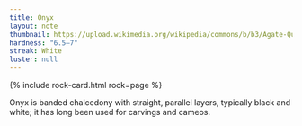 ```yaml
---
title: Onyx
layout: note
thumbnail: https://upload.wikimedia.org/wikipedia/commons/b/b3/Agate-Quartz-49959.jpg
hardness: "6.5–7"
streak: White
luster: null
---
```

{% include rock-card.html rock=page %}

Onyx is banded chalcedony with straight, parallel layers, typically black and white; it has long been used for carvings and cameos.
